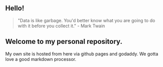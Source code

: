 ## Hello! 

> "Data is like garbage. You'd better know what you are going to do with it before you collect it." - Mark Twain

Welcome to my personal repository. 
----

My own site is hosted from here via github pages and godaddy. 
We gotta love a good markdown processor. 

